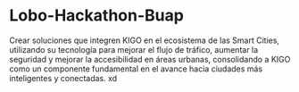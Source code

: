 # Lobo-Hackathon-Buap
Crear soluciones que integren KIGO en el ecosistema de las Smart Cities, utilizando su tecnología para mejorar el flujo de tráfico, aumentar la seguridad y mejorar la accesibilidad en áreas urbanas, consolidando a KIGO como un componente fundamental en el avance hacia ciudades más inteligentes y conectadas.
xd